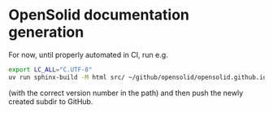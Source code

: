 # OpenSolid documentation generation

For now, until properly automated in CI, run e.g.

```bash
export LC_ALL="C.UTF-8"
uv run sphinx-build -M html src/ ~/github/opensolid/opensolid.github.io/docs/0.6.0
```

(with the correct version number in the path) and then push the newly created subdir to GitHub.
